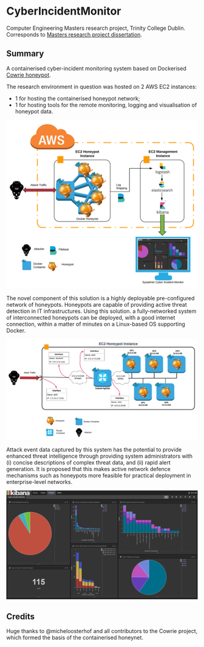 # CyberIncidentMonitor

Computer Engineering Masters research project, Trinity College Dublin.
Corresponds to [Masters research project dissertation](https://www.github.com/amhiggin/Dissertation).



## Summary
A containerised cyber-incident monitoring system based on Dockerised [Cowrie honeypot](https://www.github.com/cowrie/Cowrie). 


The research environment in question was hosted on 2 AWS EC2 instances:
* 1 for hosting the containerised honeypot network;
* 1 for hosting tools for the remote monitoring, logging and visualisation of honeypot data.


![The research environment setup.](https://github.com/amhiggin/Dissertation/blob/master/Images/Cyber_Incident_Monitor_Architecture_Original_Design.png)



The novel component of this solution is a highly deployable pre-configured network of honeypots. Honeypots are capable of providing active threat detection in IT infrastructures. Using this solution. a fully-networked system of interconnected honeypots can be deployed, with a good internet connection, within a matter of minutes on a Linux-based OS supporting Docker.


![The networked Docker honeynet.](https://github.com/amhiggin/Dissertation/blob/master/Images/Honeypot_Instance_Networking.png)


Attack event data captured by this system has the potential to provide enhanced threat intelligence through providing system administrators with (i) concise descriptions of complex threat data, and (ii) rapid alert generation. It is proposed that this makes active network defence mechanisms such as honeypots more feasible for practical deployment in enterprise-level networks.


![A visualisation generated by the system using the ELK stack.](https://github.com/amhiggin/Dissertation/blob/master/Images/Some_Cowrie_visualisations_on_the_Kibana_dashboard_.PNG)

## Credits
Huge thanks to @micheloosterhof and all contributors to the Cowrie project, which formed the basis of the containerised honeynet.
